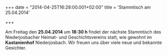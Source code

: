 +++
date = "2014-04-25T16:28:00.001+02:00"
title = 'Stammtisch am 25.04.2014'


+++

Am Freitag den **25.04.2014** um **18:30 h** findet der nächste Stammtisch des Niederjosbacher Heimat- und Geschichtsvereins statt, wie gewohnt im **Kastanienhof** Niederjosbach. Wir freuen uns über viele neue und bekannte Gesichter.

      